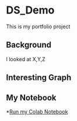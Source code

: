 # DS_Demo
This is my portfolio project


## Background

I looked at X,Y,Z

## Interesting Graph


## My Notebook

*[Run my Colab Notebook]()
